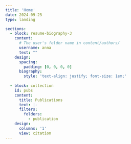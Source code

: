 ```yaml
---
title: 'Home'
date: 2024-09-25
type: landing

sections:
  - block: resume-biography-3
    content:
      # The user's folder name in content/authors/
      username: anna
      text: ""
    design:
      spacing:
        padding: [0, 0, 0, 0]
      biography:
        style: 'text-align: justify; font-size: 1em;'
        
  - block: collection
    id: pubs
    content:
      title: Publications
      text: |-
      filters:
        folders:
          - publication
    design:
      columns: '1'
      view: citation
---
```

